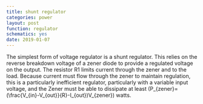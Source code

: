 ```yaml
---
title: shunt regulator
categories: power
layout: post
function: regulator
schematics: yes
date: 2019-01-07
---
```


The simplest form of voltage regulator is a shunt regulator. This relies on the reverse breakdown voltage of a zener diode to provide a regulated voltage on the output. The resistor R1 limits current through the zener and to the load. Because current must flow through the zener to maintain regulation, this is a particularly inefficient regulator, particularly with a variable input voltage, and the Zener must be able to dissipate at least \(P_{zener}=(\frac{V_{in}-V_{out}}{R}-I_{out})V_{zener}\) watts.
